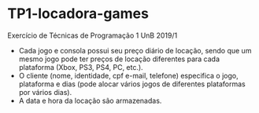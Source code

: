 # TP1-locadora-games
Exercício de Técnicas de Programação 1 UnB 2019/1

- Cada jogo e consola possui seu preço diário de locação, sendo que um mesmo jogo pode ter preços de locação diferentes para cada plataforma (Xbox, PS3, PS4, PC, etc.).
- O cliente (nome, identidade, cpf e-mail, telefone) especifica o jogo, plataforma e dias (pode alocar vários jogos de diferentes plataformas por vários dias).
- A data e hora da locação são armazenadas.
